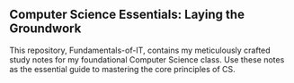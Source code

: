 ## Computer Science Essentials: Laying the Groundwork

This repository, Fundamentals-of-IT, contains my meticulously crafted study notes for my foundational Computer Science class. Use these notes as the essential guide to mastering the core principles of CS.

